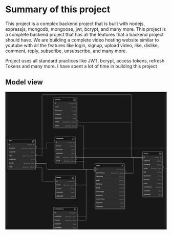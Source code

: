 
# Summary of this project 

This project is a complex backend project that is built with nodejs, expressjs, mongodb, mongoose, jwt, bcrypt, and many more. This project is a complete backend project that has all the features that a backend project should have. We are building a complete video hosting website similar to youtube with all the features like login, signup, upload video, like, dislike, comment, reply, subscribe, unsubscribe, and many more.

Project uses all standard practices like JWT, bcrypt, access tokens, refresh Tokens and many more. I have spent a lot of time in building this project


## Model view

![model](https://github.com/menderptl14/youtube_manage/blob/master/diagram-export-7-8-2024-9_38_49-PM.png?raw=true)

